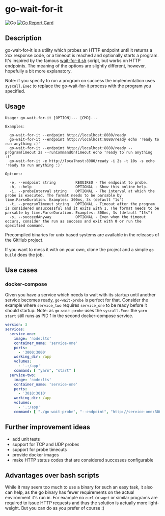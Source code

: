 # go-wait-for-it

![Go](https://github.com/mjeri/go-wait-for-it/workflows/Go/badge.svg)
[![Go Report Card](https://goreportcard.com/badge/mjeri/go-wait-for-it)](https://goreportcard.com/report/mjeri/go-wait-for-it)

## Description

go-wait-for-it is a utility which probes an HTTP endpoint until it returns a 2xx response code, or a timeout is reached and optionally starts a program.
It's inspired by the famous [wait-for-it.sh](https://github.com/vishnubob/wait-for-it) script, but works on HTTP endpoints.
The meaning of the options are slightly different, however, hopefully a bit more explanatory.

Note: if you specify to run a program on success the implementation uses `syscall.Exec` to replace the go-wait-for-it process with the program you specified. 

## Usage

```
Usage: go-wait-for-it [OPTION]... [CMD]...

Examples:

  go-wait-for-it --endpoint http://localhost:8080/ready
  go-wait-for-it --endpoint http://localhost:8080/ready echo 'ready to run anything :)'
  go-wait-for-it --endpoint http://localhost:8080/ready --programTimeout 2s --runCommandOnTimeout echo 'ready to run anything :)'
  go-wait-for-it -e http://localhost:8080/ready -i 2s -t 10s -s echo 'ready to run anything :)'

Options:

  -e, --endpoint string         REQUIRED - The endpoint to probe.
  -h, --help                    OPTIONAL - Show this online help.
  -i, --probeInterval string    OPTIONAL - The interval at which the probe is executed. The format needs to be parsable by time.ParseDuration. Examples: 300ms, 3s (default "1s")
  -t, --programTimeout string   OPTIONAL - Timeout after the program is considered unsuccessful and it exits with 1. The format needs to be parsable by time.ParseDuration. Examples: 300ms, 3s (default "15s")
  -s, --succeedAnyway           OPTIONAL - Even when the timeout occurs, consider the run as success and exit with 0 or run the specified command.
```

Precompiled binaries for unix based systems are available in the releases of the GitHub project.

If you want to mess it with on your own, clone the project and a simple `go build` does the job.

## Use cases

### docker-compose

Given you have a service which needs to wait with its startup until another service becomes ready, `go-wait-probe` is perfect for that.
Consider the example where `service_two` requires `service_one` to be ready before it should startup.
Note: as `go-wait-probe` uses the `syscall.Exec` the `yarn start` still runs as PID 1 in the second docker-compose service.

```yml
version: 3
services:
  service-one:
    image: 'node:lts'
    container_name: 'service-one'
    ports:
      - '3000:3000'
    working_dir: /app
    volumes:
      - '.:/app'
    command: [ "yarn", "start" ]
  service-two:
    image: 'node:lts'
    container_name: 'service-one'
    ports:
      - '3010:3010'
    working_dir: /app
    volumes:
      - '.:/app'
    command: [ "./go-wait-probe", "--endpoint", "http://service-one:3000/ready", "yarn", "start" ]
```

## Further improvement ideas

- add unit tests
- support for TCP and UDP probes
- support for probe timeouts
- provide docker images
- make HTTP status codes that are considered successes configurable


## Advantages over bash scripts

While it may seem too much to use a binary for such an easy task, it also can help, as the go binary has fewer requirements on the actual environment it's run in.
For example no `curl` or `wget` or similar programs are required to issue HTTP requests and thus the solution is actually more light-weight.
But you can do as you prefer of course :)
